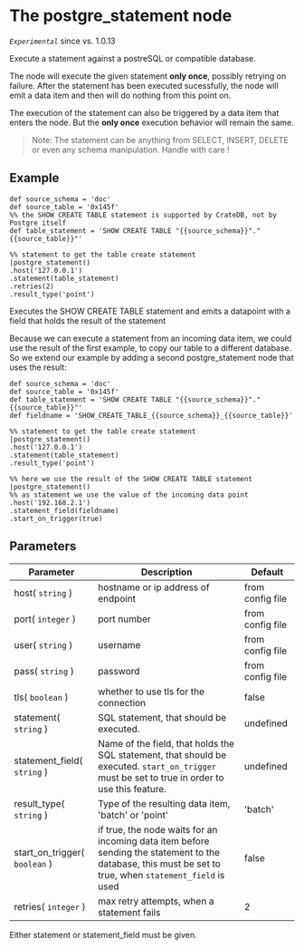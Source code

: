 The postgre_statement node
=====================

_`Experimental`_ since vs. 1.0.13

Execute a statement against a postreSQL or compatible database.

The node will execute the given statement **only once**, possibly retrying on failure.
After the statement has been executed sucessfully, the node will emit a data item and then will do nothing from this point on.

The execution of the statement can also be triggered by a data item that enters the node. But the **only once** execution behavior
will remain the same.


> Note: The statement can be anything from SELECT, INSERT, DELETE or even any schema manipulation. Handle with care !


Example
-------
```dfs  
def source_schema = 'doc'
def source_table = '0x145f'
%% the SHOW CREATE TABLE statement is supported by CrateDB, not by Postgre itself
def table_statement = 'SHOW CREATE TABLE "{{source_schema}}"."{{source_table}}"' 

%% statement to get the table create statement
|postgre_statement()
.host('127.0.0.1')
.statement(table_statement) 
.retries(2)
.result_type('point')

```

Executes the SHOW CREATE TABLE statement and emits a datapoint with a field that holds the result of the statement

Because we can execute a statement from an incoming data item, we could use the result of the first example, to copy our table to
a different database. So we extend our example by adding a second postgre_statement node that uses the result:

```dfs  
def source_schema = 'doc'
def source_table = '0x145f'
def table_statement = 'SHOW CREATE TABLE "{{source_schema}}"."{{source_table}}"' 
def fieldname = 'SHOW_CREATE_TABLE_{{source_schema}}_{{source_table}}'

%% statement to get the table create statement
|postgre_statement()
.host('127.0.0.1')
.statement(table_statement)  
.result_type('point')

%% here we use the result of the SHOW CREATE TABLE statement
|postgre_statement()
%% as statement we use the value of the incoming data point
.host('192.168.2.1')
.statement_field(fieldname)   
.start_on_trigger(true)

``` 



Parameters
----------

| Parameter                     | Description                                                                                                                                              | Default          |
|-------------------------------|----------------------------------------------------------------------------------------------------------------------------------------------------------|------------------|
| host( `string` )              | hostname or ip address of endpoint                                                                                                                       | from config file |
| port( `integer` )             | port number                                                                                                                                              | from config file |
| user( `string` )              | username                                                                                                                                                 | from config file |
| pass( `string` )              | password                                                                                                                                                 | from config file |
| tls( `boolean` )              | whether to use tls for the connection                                                                                                                    | false            |
| statement( `string` )         | SQL statement, that should be executed.                                                                                                                  | undefined        |
| statement_field( `string` )   | Name of the field, that holds the SQL statement, that should be executed. `start_on_trigger` must be set to true in order to use this feature.           | undefined        |
| result_type( `string` )       | Type of the resulting data item, 'batch' or 'point'                                                                                                      | 'batch'          |
| start_on_trigger( `boolean` ) | if true, the node waits for an incoming data item before sending the statement to the database, this must be set to true, when `statement_field` is used | false            |
| retries( `integer` )          | max retry attempts, when a statement fails                                                                                                               | 2                |

 Either statement or statement_field must be given.